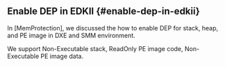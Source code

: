 ## Enable DEP in EDKII {#enable-dep-in-edkii}

In [MemProtection], we discussed the how to enable DEP for stack, heap, and PE image in DXE and SMM environment.

We support Non-Executable stack, ReadOnly PE image code, Non-Executable PE image data.